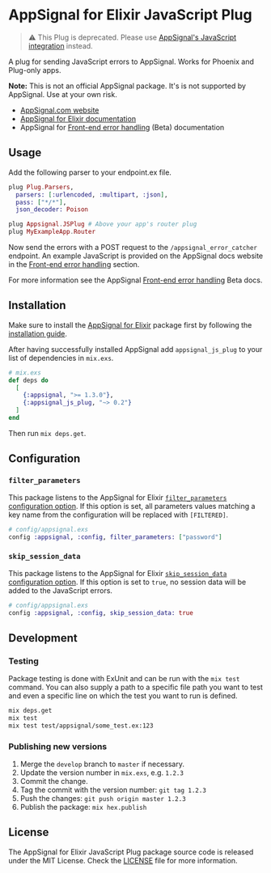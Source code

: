 # AppSignal for Elixir JavaScript Plug

> ⚠️ This Plug is deprecated. Please use [AppSignal's JavaScript integration](https://appsignal.com/javascript/) instead.

A plug for sending JavaScript errors to AppSignal. Works for Phoenix and
Plug-only apps.

**Note:** This is not an official AppSignal package. It's is not supported by
AppSignal. Use at your own risk.

- [AppSignal.com website](https://appsignal.com/)
- [AppSignal for Elixir documentation](http://docs.appsignal.com/elixir/)
- AppSignal for [Front-end error handling] (Beta) documentation

## Usage

Add the following parser to your endpoint.ex file.

```elixir
plug Plug.Parsers,
  parsers: [:urlencoded, :multipart, :json],
  pass: ["*/*"],
  json_decoder: Poison

plug Appsignal.JSPlug # Above your app's router plug
plug MyExampleApp.Router
```

Now send the errors with a POST request to the `/appsignal_error_catcher`
endpoint. An example JavaScript is provided on the AppSignal docs website in
the [Front-end error handling] section.

For more information see the AppSignal [Front-end error handling] Beta docs.

## Installation

Make sure to install the [AppSignal for Elixir] package first by following the
[installation guide].

After having successfully installed AppSignal add `appsignal_js_plug` to your
list of dependencies in `mix.exs`.

```elixir
# mix.exs
def deps do
  [
    {:appsignal, ">= 1.3.0"},
    {:appsignal_js_plug, "~> 0.2"}
  ]
end
```

Then run `mix deps.get`.

## Configuration

### `filter_parameters`

This package listens to the AppSignal for Elixir [`filter_parameters`
configuration option]. If this option is set, all parameters values matching a
key name from the configuration will be replaced with `[FILTERED]`.

```elixir
# config/appsignal.exs
config :appsignal, :config, filter_parameters: ["password"]
```

### `skip_session_data`

This package listens to the AppSignal for Elixir [`skip_session_data`
configuration option]. If this option is set to `true`, no session data will be
added to the JavaScript errors.

```elixir
# config/appsignal.exs
config :appsignal, :config, skip_session_data: true
```

## Development

### Testing

Package testing is done with ExUnit and can be run with the `mix test` command.
You can also supply a path to a specific file path you want to test and even a
specific line on which the test you want to run is defined.

```sh
mix deps.get
mix test
mix test test/appsignal/some_test.ex:123
```

### Publishing new versions

1. Merge the `develop` branch to `master` if necessary.
2. Update the version number in `mix.exs`, e.g. `1.2.3`
3. Commit the change.
4. Tag the commit with the version number: `git tag 1.2.3`
5. Push the changes: `git push origin master 1.2.3`
6. Publish the package: `mix hex.publish`

## License

The AppSignal for Elixir JavaScript Plug package source code is released under
the MIT License. Check the [LICENSE](LICENSE) file for more information.

[AppSignal for Elixir]: https://github.com/appsignal/appsignal-elixir
[installation guide]: https://docs.appsignal.com/elixir/installation.html
[Front-end error handling]: https://docs.appsignal.com/front-end/error-handling.html
[`skip_session_data` configuration option]: https://docs.appsignal.com/elixir/configuration/options.html#appsignal_skip_session_data-skip_session_data
[`filter_parameters` configuration option]: https://docs.appsignal.com/elixir/configuration/parameter-filtering.html
